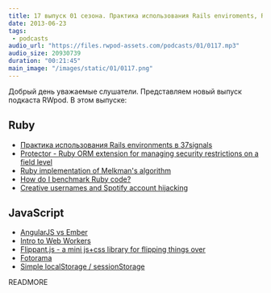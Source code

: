 ```yaml
---
title: 17 выпуск 01 сезона. Практика использования Rails enviroments, Ruby имплементация Melkman's algorithm, AngularJS vs Ember и прочее
date: 2013-06-23
tags:
 - podcasts
audio_url: "https://files.rwpod-assets.com/podcasts/01/0117.mp3"
audio_size: 20930739
duration: "00:21:45"
main_image: "/images/static/01/0117.png"
---
```


Добрый день уважаемые слушатели. Представляем новый выпуск подкаста RWpod. В этом выпуске:

## Ruby

 - [Практика использования Rails environments в 37signals](http://37signals.com/svn/posts/3535-beyond-the-default-rails-environments)
 - [Protector - Ruby ORM extension for managing security restrictions on a field level](https://github.com/inossidabile/protector)
 - [Ruby implementation of Melkman's algorithm](http://gistflow.com/posts/834-ruby-implementation-of-melkman-s-algorithm-with-animation)
 - [How do I benchmark Ruby code?](http://rubylearning.com/blog/2013/06/19/how-do-i-benchmark-ruby-code/)
 - [Creative usernames and Spotify account hijacking](http://labs.spotify.com/2013/06/18/creative-usernames/)

## JavaScript

 - [AngularJS vs Ember](http://eviltrout.com/2013/06/15/ember-vs-angular.html)
 - [Intro to Web Workers](https://zapier.com/engineering/intro-to-web-workers/)
 - [Flippant.js - a mini js+css library for flipping things over](http://mintchaos.github.io/flippant.js/)
 - [Fotorama](http://fotorama.io/)
 - [Simple localStorage / sessionStorage](https://github.com/tuxracer/simple-storage)

READMORE

